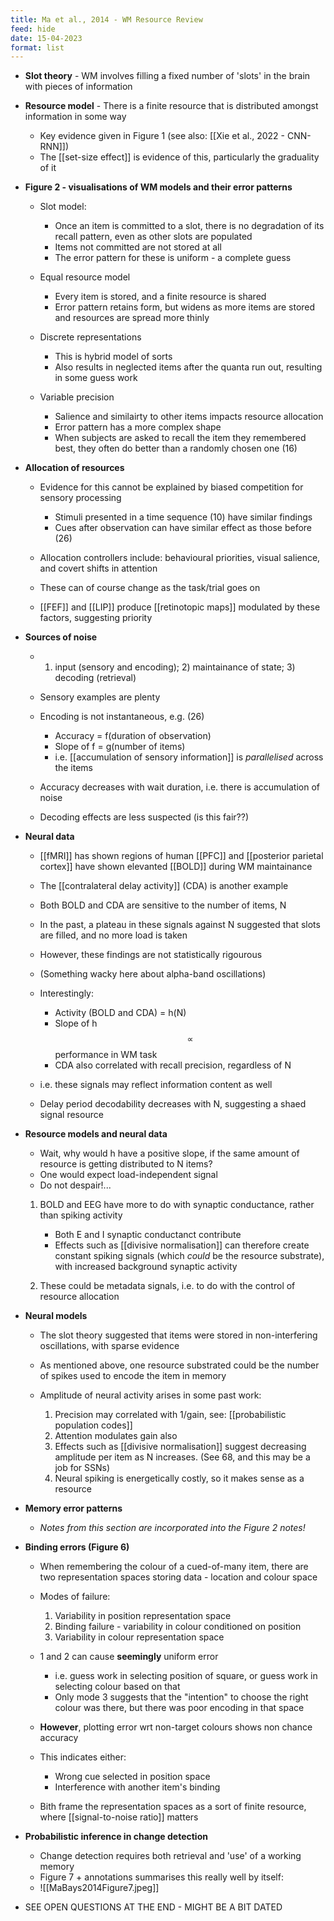 ```yaml
---
title: Ma et al., 2014 - WM Resource Review
feed: hide
date: 15-04-2023
format: list
---
```



- **Slot theory** - WM involves filling a fixed number of 'slots' in the brain with pieces of information
- **Resource model** - There is a finite resource that is distributed amongst information in some way
	- Key evidence given in Figure 1 (see also: [[Xie et al., 2022 - CNN-RNN]])
	- The [[set-size effect]] is evidence of this, particularly the graduality of it


- **Figure 2 - visualisations of WM models and their error patterns**	
	- Slot model:
		- Once an item is committed to a slot, there is no degradation of its recall pattern, even as other slots are populated
		- Items not committed are not stored at all
		- The error pattern for these is uniform - a complete guess
	
	- Equal resource model
		- Every item is stored, and a finite resource is shared
		- Error pattern retains form, but widens as more items are stored and resources are spread more thinly
	
	- Discrete representations
		- This is hybrid model of sorts
		- Also results in neglected items after the quanta run out, resulting in some guess work
	
	- Variable precision
		- Salience and similairty to other items impacts resource allocation
		- Error pattern has a more complex shape
		- When subjects are asked to recall the item they remembered best, they often do better than a randomly chosen one (16)


- **Allocation of resources**
	- Evidence for this cannot be explained by biased competition for sensory processing
		- Stimuli presented in a time sequence (10) have similar findings
		- Cues after observation can have similar effect as those before (26)
	
	- Allocation controllers include: behavioural priorities, visual salience, and covert shifts in attention
	- These can of course change as the task/trial goes on
	
	- [[FEF]] and [[LIP]] produce [[retinotopic maps]] modulated by these factors, suggesting priority


- **Sources of noise**
	- 1) input (sensory and encoding); 2) maintainance of state; 3) decoding (retrieval)
	
	- Sensory examples are plenty
	- Encoding is not instantaneous, e.g. (26)
		- Accuracy = f(duration of observation)
		- Slope of f = g(number of items)
		- i.e. [[accumulation of sensory information]] is *parallelised* across the items
	
	- Accuracy decreases with wait duration, i.e. there is accumulation of noise
	- Decoding effects are less suspected (is this fair??)


- **Neural data**
	- [[fMRI]] has shown regions of human [[PFC]] and [[posterior parietal cortex]] have shown elevanted [[BOLD]] during WM maintainance
	- The [[contralateral delay activity]] (CDA) is another example
	- Both BOLD and CDA are sensitive to the number of items, N
	
	- In the past, a plateau in these signals against N suggested that slots are filled, and no more load is taken
	- However, these findings are not statistically rigourous
	
	- (Something wacky here about alpha-band oscillations)
	
	- Interestingly:
		- Activity (BOLD and CDA) = h(N)
		- Slope of h $$\propto$$ performance in WM task
		- CDA also correlated with recall precision, regardless of N
	- i.e. these signals may reflect information content as well
	
	- Delay period decodability decreases with N, suggesting  a shaed signal resource


- **Resource models and neural data**
	- Wait, why would h have a positive slope, if the same amount of resource is getting distributed to N items?
	- One would expect load-independent signal
	- Do not despair!...
	
	1. BOLD and EEG have more to do with synaptic conductance, rather than spiking activity
		- Both E and I synaptic conductanct contribute
		- Effects such as [[divisive normalisation]] can therefore create constant spiking signals (which *could* be the resource substrate), with increased background synaptic activity
		
	2. These could be metadata signals, i.e. to do with the control of resource allocation



- **Neural models**
	- The slot theory suggested that items were stored in non-interfering oscillations, with sparse evidence
	
	- As mentioned above, one resource substrated could be the number of spikes used to encode the item in memory
	- Amplitude of neural activity arises in some past work:
		1. Precision may correlated with 1/gain, see: [[probabilistic population codes]]
		2. Attention modulates gain also
		3. Effects such as [[divisive normalisation]] suggest decreasing amplitude per item as N increases. (See 68, and this may be a job for SSNs)
		4. Neural spiking is energetically costly, so it makes sense as a resource



- **Memory error patterns**
	- *Notes from this section are incorporated into the Figure 2 notes!*

- **Binding errors (Figure 6)**
	- When remembering the colour of a cued-of-many item, there are two representation spaces storing data - location and colour space
	
	- Modes of failure:
		1. Variability in position representation space
		2. Binding failure - variability in colour conditioned on position
		3. Variability in colour representation space
	
	- 1 and 2 can cause **seemingly** uniform error
		- i.e. guess work in selecting position of square, or guess work in selecting colour based on that
		- Only mode 3 suggests that the "intention" to choose the right colour was there, but there was poor encoding in that space
	
	- **However**, plotting error wrt non-target colours shows non chance accuracy
	- This indicates either:
		- Wrong cue selected in position space
		- Interference with another item's binding
	
	- Bith frame the representation spaces as a sort of finite resource, where [[signal-to-noise ratio]] matters


- **Probabilistic inference in change detection**
	- Change detection requires both retrieval and 'use' of a working memory
	- Figure 7 + annotations summarises this really well by itself:
	- ![[MaBays2014Figure7.jpeg]]


- SEE OPEN QUESTIONS AT THE END - MIGHT BE A BIT DATED